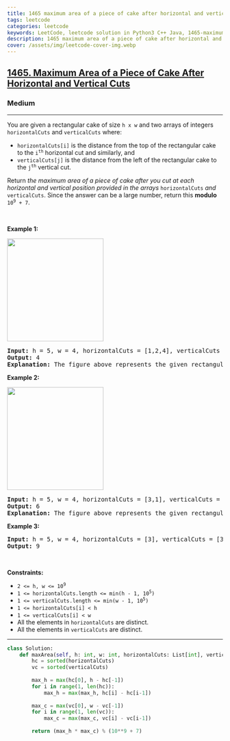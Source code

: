 ```yaml
---
title: 1465 maximum area of a piece of cake after horizontal and vertical cuts
tags: leetcode
categories: leetcode
keywords: LeetCode, leetcode solution in Python3 C++ Java, 1465-maximum-area-of-a-piece-of-cake-after-horizontal-and-vertical-cuts solution
description: 1465 maximum area of a piece of cake after horizontal and vertical cuts LeetCode Solution Explained
cover: /assets/img/leetcode-cover-img.webp
---
```



<h2><a href="https://leetcode.com/problems/maximum-area-of-a-piece-of-cake-after-horizontal-and-vertical-cuts/">1465. Maximum Area of a Piece of Cake After Horizontal and Vertical Cuts</a></h2><h3>Medium</h3><hr><div><p>You are given a rectangular cake of size <code>h x w</code> and two arrays of integers <code>horizontalCuts</code> and <code>verticalCuts</code> where:</p>

<ul>
	<li><code>horizontalCuts[i]</code> is the distance from the top of the rectangular cake to the <code>i<sup>th</sup></code> horizontal cut and similarly, and</li>
	<li><code>verticalCuts[j]</code> is the distance from the left of the rectangular cake to the <code>j<sup>th</sup></code> vertical cut.</li>
</ul>

<p>Return <em>the maximum area of a piece of cake after you cut at each horizontal and vertical position provided in the arrays</em> <code>horizontalCuts</code> <em>and</em> <code>verticalCuts</code>. Since the answer can be a large number, return this <strong>modulo</strong> <code>10<sup>9</sup> + 7</code>.</p>

<p>&nbsp;</p>
<p><strong>Example 1:</strong></p>
<img alt="" src="https://assets.leetcode.com/uploads/2020/05/14/leetcode_max_area_2.png" style="width: 225px; height: 240px;">
<pre><strong>Input:</strong> h = 5, w = 4, horizontalCuts = [1,2,4], verticalCuts = [1,3]
<strong>Output:</strong> 4 
<strong>Explanation:</strong> The figure above represents the given rectangular cake. Red lines are the horizontal and vertical cuts. After you cut the cake, the green piece of cake has the maximum area.
</pre>

<p><strong>Example 2:</strong></p>
<img alt="" src="https://assets.leetcode.com/uploads/2020/05/14/leetcode_max_area_3.png" style="width: 225px; height: 240px;">
<pre><strong>Input:</strong> h = 5, w = 4, horizontalCuts = [3,1], verticalCuts = [1]
<strong>Output:</strong> 6
<strong>Explanation:</strong> The figure above represents the given rectangular cake. Red lines are the horizontal and vertical cuts. After you cut the cake, the green and yellow pieces of cake have the maximum area.
</pre>

<p><strong>Example 3:</strong></p>

<pre><strong>Input:</strong> h = 5, w = 4, horizontalCuts = [3], verticalCuts = [3]
<strong>Output:</strong> 9
</pre>

<p>&nbsp;</p>
<p><strong>Constraints:</strong></p>

<ul>
	<li><code>2 &lt;= h, w &lt;= 10<sup>9</sup></code></li>
	<li><code>1 &lt;= horizontalCuts.length &lt;= min(h - 1, 10<sup>5</sup>)</code></li>
	<li><code>1 &lt;= verticalCuts.length &lt;= min(w - 1, 10<sup>5</sup>)</code></li>
	<li><code>1 &lt;= horizontalCuts[i] &lt; h</code></li>
	<li><code>1 &lt;= verticalCuts[i] &lt; w</code></li>
	<li>All the elements in <code>horizontalCuts</code> are distinct.</li>
	<li>All the elements in <code>verticalCuts</code> are distinct.</li>
</ul>
</div>

---




```python
class Solution:
    def maxArea(self, h: int, w: int, horizontalCuts: List[int], verticalCuts: List[int]) -> int:
        hc = sorted(horizontalCuts)
        vc = sorted(verticalCuts)
        
        max_h = max(hc[0], h - hc[-1])
        for i in range(1, len(hc)):
            max_h = max(max_h, hc[i] - hc[i-1])
        
        max_c = max(vc[0], w - vc[-1])
        for i in range(1, len(vc)):
            max_c = max(max_c, vc[i] - vc[i-1])
        
        return (max_h * max_c) % (10**9 + 7)
```
